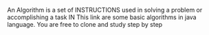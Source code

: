 An Algorithm is a set of INSTRUCTIONS used in solving a problem or accomplishing a task
IN This link are some basic algorithms in java language. You are free to clone and study step by step
